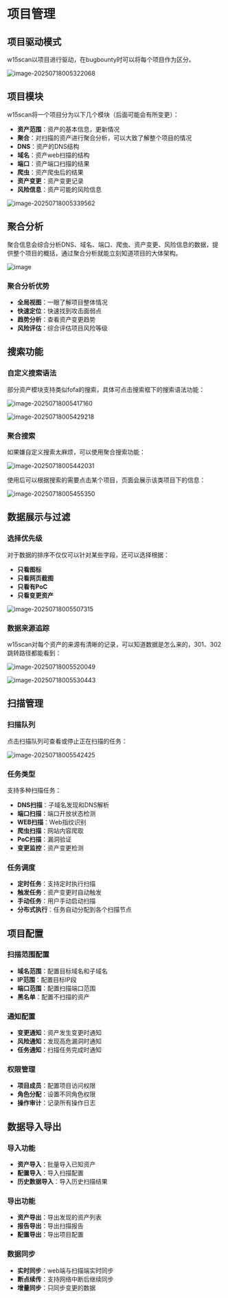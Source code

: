 # 项目管理

## 项目驱动模式

w15scan以项目进行驱动，在bugbounty时可以将每个项目作为区分。

![image-20250718005322068](./assets/image-20250718005322068.png)

## 项目模块

w15scan将一个项目分为以下几个模块（后面可能会有所变更）：

- **资产范围**：资产的基本信息，更新情况
- **聚合**：对扫描的资产进行聚合分析，可以大致了解整个项目的情况
- **DNS**：资产的DNS结构
- **域名**：资产web扫描的结构
- **端口**：资产端口扫描的结果
- **爬虫**：资产爬虫后的结果
- **资产变更**：资产变更记录
- **风险信息**：资产可能的风险信息

![image-20250718005339562](./assets/image-20250718005339562.png)

## 聚合分析

聚合信息会综合分析DNS、域名、端口、爬虫、资产变更、风险信息的数据，提供整个项目的概括，通过聚合分析就能立刻知道项目的大体架构。

![image](./assets/image.png)

### 聚合分析优势

- **全局视图**：一眼了解项目整体情况
- **快速定位**：快速找到攻击面弱点
- **趋势分析**：查看资产变更趋势
- **风险评估**：综合评估项目风险等级

## 搜索功能

### 自定义搜索语法

部分资产模块支持类似fofa的搜索，具体可点击搜索框下的搜索语法功能：

![image-20250718005417160](./assets/image-20250718005417160.png)

![image-20250718005429218](./assets/image-20250718005429218.png)

### 聚合搜索

如果嫌自定义搜索太麻烦，可以使用聚合搜索功能：

![image-20250718005442031](./assets/image-20250718005442031.png)

使用后可以根据搜索的需要点击某个项目，页面会展示该类项目下的信息：

![image-20250718005455350](./assets/image-20250718005455350.png)

## 数据展示与过滤

### 选择优先级

对于数据的排序不仅仅可以针对某些字段，还可以选择根据：

- **只看图标**
- **只看网页截图**
- **只看有PoC**
- **只看变更资产**

![image-20250718005507315](./assets/image-20250718005507315.png)

### 数据来源追踪

w15scan对每个资产的来源有清晰的记录，可以知道数据是怎么来的，301、302跳转路径都能看到：

![image-20250718005520049](./assets/image-20250718005520049.png)

![image-20250718005530443](./assets/image-20250718005530443.png)

## 扫描管理

### 扫描队列

点击扫描队列可查看或停止正在扫描的任务：

![image-20250718005542425](./assets/image-20250718005542425.png)

### 任务类型

支持多种扫描任务：

- **DNS扫描**：子域名发现和DNS解析
- **端口扫描**：端口开放状态检测
- **WEB扫描**：Web指纹识别
- **爬虫扫描**：网站内容爬取
- **PoC扫描**：漏洞验证
- **变更监控**：资产变更检测

### 任务调度

- **定时任务**：支持定时执行扫描
- **触发任务**：资产变更时自动触发
- **手动任务**：用户手动启动扫描
- **分布式执行**：任务自动分配到各个扫描节点

## 项目配置

### 扫描范围配置

- **域名范围**：配置目标域名和子域名
- **IP范围**：配置目标IP段
- **端口范围**：配置扫描端口范围
- **黑名单**：配置不扫描的资产

### 通知配置

- **变更通知**：资产发生变更时通知
- **风险通知**：发现高危漏洞时通知
- **任务通知**：扫描任务完成时通知

### 权限管理

- **项目成员**：配置项目访问权限
- **角色分配**：设置不同角色权限
- **操作审计**：记录所有操作日志

## 数据导入导出

### 导入功能

- **资产导入**：批量导入已知资产
- **配置导入**：导入扫描配置
- **历史数据导入**：导入历史扫描结果

### 导出功能

- **资产导出**：导出发现的资产列表
- **报告导出**：导出扫描报告
- **配置导出**：导出项目配置

### 数据同步

- **实时同步**：web端与扫描端实时同步
- **断点续传**：支持网络中断后继续同步
- **增量同步**：只同步变更的数据 